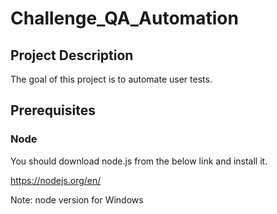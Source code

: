 # Challenge_QA_Automation

## Project Description 
The goal of this project is to automate user tests.

## Prerequisites
### Node
You should download node.js from the below link and install it.

https://nodejs.org/en/

Note: node version for Windows
